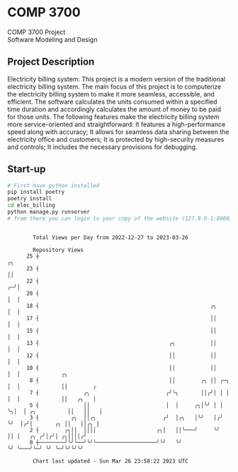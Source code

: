 # COMP 3700
COMP 3700 Project  
Software Modeling and Design
## Project Description
Electricity billing system: This project is a modern version of the traditional electricity billing system. The main focus of this project is to computerize the electricity billing system to make it more seamless, accessible, and efficient. The software calculates the units consumed within a specified time duration and accordingly calculates the amount of money to be paid for those units. The following features make the electricity billing system more service-oriented and straightforward: It features a high-performance speed along with accuracy; It allows for seamless data sharing between the electricity office and customers; It is protected by high-security measures and controls; It includes the necessary provisions for debugging.

## Start-up
```bash
# First have python installed
pip install poetry
poetry install
cd elec_billing
python manage.py runserver
# from there you can login to your copy of the website (127.0.0.1:8000), default creds are admin/admin
```

```

        Total Views per Day from 2022-12-27 to 2023-03-26

        Repository Views
      25 ┼                                                               ╭╮
      23 ┤                                                               ││
      22 ┤                                                             ╭─╯│
      20 ┤                                                             │  │
      18 ┤                                                      ╭╮     │  │
      17 ┤                                                      ││     │  │
      15 ┤                                                      ││     │  │
      13 ┤                                         ╭╮           ││     │  │
      12 ┤                                         ││           ││     │  │
      10 ┤                                         ││           ││     │  │             ╭╮
       8 ┤                                         ││        ╭╮ ││ ╭─╮ │  │             ││        ╭
       7 ┤              ╭╮                        ╭╯╰╮       ││╭╯│ │ │ │  │             ││   ╭╮   │
       5 ┤              ││                        │  │     ╭╮│╰╯ │ │ ╰╮│  │ ╭╮          ││   ││   │
       3 ┤          ╭╮  ││╭╮                     ╭╯  │╭╮   │╰╯   │╭╯  ╰╯  │╭╯│       ╭╮ ││   ││╭╮ │
       2 ┤        ╭╮││  ││││                   ╭╮│   ││╰───╯     ╰╯       ││ │   ╭╮ ╭╯│╭╯│ ╭╮││││╭╯
       0 ┼────────╯╰╯╰──╯╰╯╰───────────────────╯╰╯   ╰╯                   ╰╯ ╰───╯╰─╯ ╰╯ ╰─╯╰╯╰╯╰╯

        Chart last updated - Sun Mar 26 23:58:22 2023 UTC
        
```
